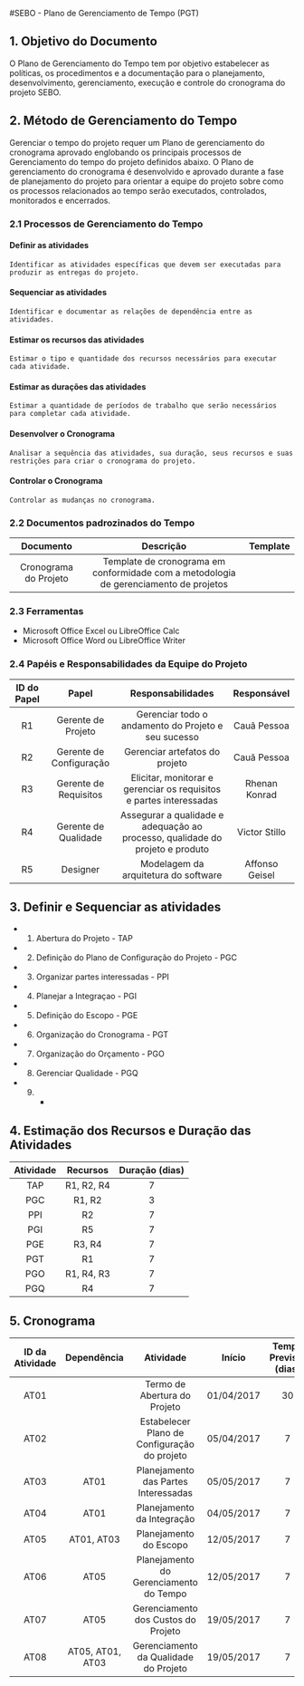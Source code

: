 #SEBO - Plano de Gerenciamento de Tempo (PGT)

## 1. Objetivo do Documento

O Plano de Gerenciamento do Tempo tem por objetivo estabelecer as políticas, os procedimentos e a documentação para o planejamento, desenvolvimento, gerenciamento, execução e controle do cronograma do projeto SEBO.

## 2. Método de Gerenciamento do Tempo

Gerenciar o tempo do projeto requer um Plano de gerenciamento do cronograma aprovado englobando os principais processos de Gerenciamento do tempo do projeto definidos abaixo. O Plano de gerenciamento do cronograma é desenvolvido e aprovado durante a fase de planejamento do projeto para orientar a equipe do projeto sobre como os processos relacionados ao tempo serão executados, controlados, monitorados e encerrados.

### 2.1 Processos de Gerenciamento do Tempo

#### Definir as atividades

	Identificar as atividades específicas que devem ser executadas para produzir as entregas do projeto.

#### Sequenciar as atividades

	Identificar e documentar as relações de dependência entre as atividades.

#### Estimar os recursos das atividades

	Estimar o tipo e quantidade dos recursos necessários para executar cada atividade.

#### Estimar as durações das atividades

	Estimar a quantidade de períodos de trabalho que serão necessários para completar cada atividade.

#### Desenvolver o Cronograma

	Analisar a sequência das atividades, sua duração, seus recursos e suas restrições para criar o cronograma do projeto.

#### Controlar o Cronograma

	Controlar as mudanças no cronograma. 

### 2.2 Documentos padrozinados do Tempo

| Documento | Descrição   | Template  |
|:---------------:|:-------------:|:-----------:|
| Cronograma do Projeto | Template de cronograma em conformidade com a metodologia de gerenciamento de projetos | |

### 2.3 Ferramentas

* Microsoft Office Excel ou LibreOffice Calc
* Microsoft Office Word ou LibreOffice Writer

### 2.4 Papéis e Responsabilidades da Equipe do Projeto

|ID do Papel | Papel | Responsabilidades  |  Responsável | 
|:-----------:|:-------------:|:-----------:|:-----------:|
| R1 | Gerente de Projeto | Gerenciar todo o andamento do Projeto e seu sucesso | Cauã Pessoa |
| R2 | Gerente de Configuração | Gerenciar artefatos do projeto | Cauã Pessoa |
| R3 | Gerente de Requisitos | Elicitar, monitorar e gerenciar os requisitos e partes interessadas | Rhenan Konrad |
| R4 | Gerente de Qualidade | Assegurar a qualidade e adequação ao processo, qualidade do projeto e produto | Victor Stillo |
| R5 | Designer | Modelagem da arquitetura do software | Affonso Geisel |

## 3. Definir e Sequenciar as atividades

* 1. Abertura do Projeto - TAP
* 2. Definição do Plano de Configuração do Projeto - PGC
* 3. Organizar partes interessadas - PPI
* 4. Planejar a Integraçao - PGI
* 5. Definição do Escopo - PGE
* 6. Organização do Cronograma - PGT
* 7. Organização do Orçamento - PGO
* 8. Gerenciar Qualidade - PGQ
* 9. - 

## 4. Estimação dos Recursos e Duração das Atividades

| Atividade | Recursos | Duração (dias) |
|:-------------:|:-------:|:-------:|
| TAP | R1, R2, R4 | 7 |
| PGC | R1, R2 | 3 |
| PPI | R2 | 7 |
| PGI | R5 | 7 |
| PGE | R3, R4 | 7 |
| PGT | R1 | 7 |
| PGO | R1, R4, R3 | 7 |
| PGQ | R4 | 7 |

## 5. Cronograma

| ID da Atividade | Dependência   | Atividade   | Início     | Tempo Previsto (dias)   | Término Real   |
|:---------------:|:-------------:|:-----------:|:----------:|:----------:|:-----------------------:|
| AT01 | | Termo de Abertura do Projeto  | 01/04/2017 | 30 | 28/04/2017 | 
| AT02| | Estabelecer Plano de Configuração do projeto | 05/04/2017 | 7 | 28/04/2017 | 
| AT03 | AT01| Planejamento das Partes Interessadas | 05/05/2017 | 7 | 12/05/2017 | 
| AT04 | AT01 | Planejamento da Integração | 04/05/2017 | 7 | 19/05/2017 |
| AT05 | AT01, AT03| Planejamento do Escopo | 12/05/2017 | 7 | 19/05/2017 | 
| AT06 | AT05| Planejamento do Gerenciamento do Tempo | 12/05/2017 | 7 | 19/05/2017 |
| AT07 | AT05| Gerenciamento dos Custos do Projeto | 19/05/2017 | 7 | - | 
| AT08 | AT05, AT01, AT03 | Gerenciamento da Qualidade do Projeto | 19/05/2017 | 7 | - |


